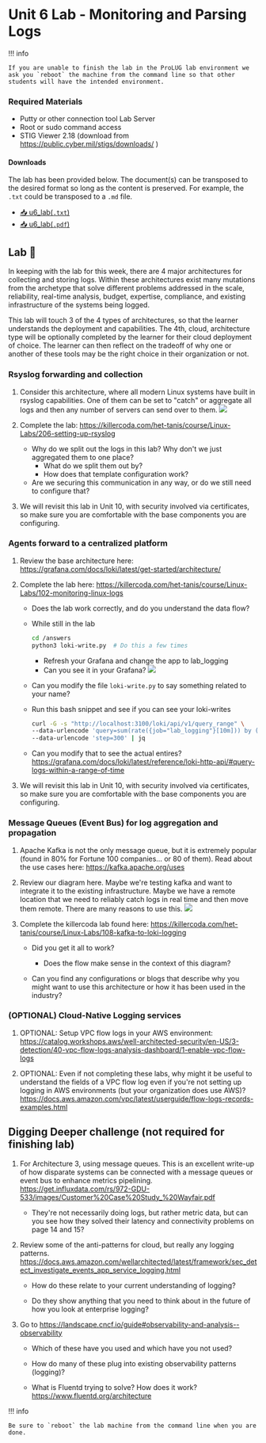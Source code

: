 # Unit 6 Lab - Monitoring and Parsing Logs

!!! info

    If you are unable to finish the lab in the ProLUG lab environment we ask you `reboot` the machine from the command line so that other students will have the intended environment.

### Required Materials

- Putty or other connection tool Lab Server
- Root or sudo command access
- STIG Viewer 2.18 (download from <https://public.cyber.mil/stigs/downloads/> )

#### Downloads

The lab has been provided below. The document(s) can be transposed to
the desired format so long as the content is preserved. For example, the `.txt`
could be transposed to a `.md` file.

- <a href="../../assets/psc/downloads/u6/u6_lab.txt" target="_blank" download>📥 u6_lab(`.txt`)</a>
- <a href="../../assets/psc/downloads/u6/u6_lab.pdf" target="_blank" download>📥 u6_lab(`.pdf`)</a>

## Lab 🧪

In keeping with the lab for this week, there are 4 major architectures for collecting and storing logs.
Within these architectures exist many mutations from the archetype that solve different problems addressed
in the scale, reliability, real-time analysis, budget, expertise, compliance, and existing infrastructure
of the systems being logged.

This lab will touch 3 of the 4 types of architectures, so that the learner
understands the deployment and capabilities. The 4th, cloud, architecture type will be optionally completed
by the learner for their cloud deployment of choice. The learner can then reflect on the tradeoff of why one
or another of these tools may be the right choice in their organization or not.

### Rsyslog forwarding and collection

1. Consider this architecture, where all modern Linux systems have built in rsyslog capabilities. One of them can
   be set to "catch" or aggregate all logs and then any number of servers can send over to them.
   <img src='../../assets/psc/images/u6/image1.jpg'></img>

2. Complete the lab: <https://killercoda.com/het-tanis/course/Linux-Labs/206-setting-up-rsyslog>
    - Why do we split out the logs in this lab? Why don't we just aggregated them to one place?
        - What do we split them out by?
        - How does that template configuration work?
    - Are we securing this communication in any way, or do we still need to configure that?

3. We will revisit this lab in Unit 10, with security involved via certificates, so make sure you are comfortable
   with the base components you are configuring.

### Agents forward to a centralized platform

1. Review the base architecture here: <https://grafana.com/docs/loki/latest/get-started/architecture/>

2. Complete the lab here: <https://killercoda.com/het-tanis/course/Linux-Labs/102-monitoring-linux-logs>

    - Does the lab work correctly, and do you understand the data flow?

    - While still in the lab
      ```bash linenums="1"
      cd /answers
      python3 loki-write.py  # Do this a few times
      ```
        - Refresh your Grafana and change the app to lab_logging
        - Can you see it in your Grafana?
          <img src='../../assets/psc/images/u6/image2.jpg'></img>
    - Can you modify the file `loki-write.py` to say something related to your name?
    - Run this bash snippet and see if you can see your loki-writes
      ```bash linenums="1"
      curl -G -s "http://localhost:3100/loki/api/v1/query_range" \
      --data-urlencode 'query=sum(rate({job="lab_logging"}[10m])) by (level)' \
      --data-urlencode 'step=300' | jq
      ```
    - Can you modify that to see the actual entires? <https://grafana.com/docs/loki/latest/reference/loki-http-api/#query-logs-within-a-range-of-time>

3. We will revisit this lab in Unit 10, with security involved via certificates, so make sure you are
   comfortable with the base components you are configuring.

### Message Queues (Event Bus) for log aggregation and propagation

1. Apache Kafka is not the only message queue, but it is extremely popular (found in 80% for Fortune 100
   companies… or 80 of them). Read about the use cases here: <https://kafka.apache.org/uses>

2. Review our diagram here. Maybe we're testing kafka and want to integrate it to the existing infrastructure.
   Maybe we have a remote location that we need to reliably catch logs in real time and then move them remote. There are many reasons to use this.
   <img src='../../assets/psc/images/u6/image3.jpg'></img>

3. Complete the killercoda lab found here: <https://killercoda.com/het-tanis/course/Linux-Labs/108-kafka-to-loki-logging>

    - Did you get it all to work?

        - Does the flow make sense in the context of this diagram?

    - Can you find any configurations or blogs that describe why you might want to use this architecture or
      how it has been used in the industry?

### (OPTIONAL) Cloud-Native Logging services

1. OPTIONAL: Setup VPC flow logs in your AWS environment: <https://catalog.workshops.aws/well-architected-security/en-US/3-detection/40-vpc-flow-logs-analysis-dashboard/1-enable-vpc-flow-logs>

2. OPTIONAL: Even if not completing these labs, why might it be useful to understand the fields of a VPC flow log even if you're not setting up logging in AWS environments (but your organization does use AWS)? https://docs.aws.amazon.com/vpc/latest/userguide/flow-logs-records-examples.html

## Digging Deeper challenge (not required for finishing lab)

1. For Architecture 3, using message queues. This is an excellent write-up of how disparate systems can be connected with a message queues or event bus to enhance metrics pipelining. <https://get.influxdata.com/rs/972-GDU-533/images/Customer%20Case%20Study_%20Wayfair.pdf>

    - They're not necessarily doing logs, but rather metric data, but can you see how they solved their latency
      and connectivity problems on page 14 and 15?

2. Review some of the anti-patterns for cloud, but really any logging patterns. <https://docs.aws.amazon.com/wellarchitected/latest/framework/sec_detect_investigate_events_app_service_logging.html>

    - How do these relate to your current understanding of logging?

    - Do they show anything that you need to think about in the future of how you look at enterprise logging?

3. Go to <https://landscape.cncf.io/guide#observability-and-analysis--observability>

    - Which of these have you used and which have you not used?

    - How do many of these plug into existing observability patterns (logging)?

    - What is Fluentd trying to solve? How does it work? <https://www.fluentd.org/architecture>

!!! info

    Be sure to `reboot` the lab machine from the command line when you are done.
